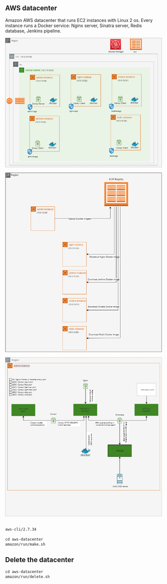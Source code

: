 


## AWS datacenter

Amazon AWS datacenter that runs EC2 instances with Linux 2 os. Every instance runs a Docker service:
Nginx server, Sinatra server, Redis database, Jenkins pipeline.

![alt text](https://github.com/maxmin13/consul-prj/blob/master/img/vpc.png)


![alt text](https://github.com/maxmin13/consul-prj/blob/master/img/ecr.png)


![alt text](https://github.com/maxmin13/consul-prj/blob/master/img/consul-admin.png)

```

aws-cli/2.7.34

cd aws-datacenter
amazon/run/make.sh

```

## Delete the datacenter

```
cd aws-datacenter
amazon/run/delete.sh

```

